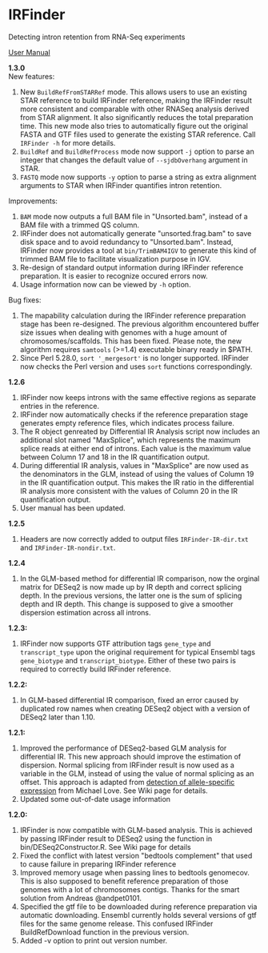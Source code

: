 # IRFinder
Detecting intron retention from RNA-Seq experiments

[User Manual](https://github.com/williamritchie/IRFinder/wiki)

**1.3.0**    
New features:    
1. New `BuildRefFromSTARRef` mode. This allows users to use an existing STAR reference to build IRFinder reference, making the IRFinder result more consistent and comparable with other RNASeq analysis derived from STAR alignment. It also significantly reduces the total preparation time. This new mode also tries to automatically figure out the original FASTA and GTF files used to generate the existing STAR reference. Call `IRFinder -h` for more details.    
2. `BuildRef` and `BuildRefProcess` mode now support `-j` option to parse an integer that changes the default value of `--sjdbOverhang` argument in STAR.    
3. `FASTQ` mode now supports `-y` option to parse a string as extra alignment arguments to STAR when IRFinder quantifies intron retention.    
    
Improvements:    
1. `BAM` mode now outputs a full BAM file in "Unsorted.bam", instead of a BAM file with a trimmed QS column.   
2. IRFinder does not automatically generate "unsorted.frag.bam" to save disk space and to avoid redundancy to "Unsorted.bam". Instead, IRFinder now provides a tool at `bin/TrimBAM4IGV` to generate this kind of trimmed BAM file to facilitate visualization purpose in IGV.     
3. Re-design of standard output information during IRFinder reference preparation. It is easier to recognize occured errors now.    
4. Usage information now can be viewed by `-h` option.     
     
Bug fixes:    
1. The mapability calculation during the IRFinder reference preparation stage has been re-designed. The previous algorithm encountered buffer size issues when dealing with genomes with a huge amount of chromosomes/scaffolds. This has been fixed. Please note, the new algorithm requires `samtools` (>=1.4) executable binary ready in $PATH.    
2. Since Perl 5.28.0, `sort '_mergesort'` is no longer supported. IRFinder now checks the Perl version and uses `sort` functions correspondingly.    
    
**1.2.6**
1. IRFinder now keeps introns with the same effective regions as separate entries in the reference.    
2. IRFinder now automatically checks if the reference preparation stage generates empty reference files, which indicates process failure.    
3. The R object genreated by Differential IR Analysis script now includes an additional slot named "MaxSplice", which represents the maximum splice reads at either end of introns. Each value is the maximum value between Column 17 and 18 in the IR quantification output.    
4. During differential IR analysis, values in "MaxSplice" are now used as the denominators in the GLM, instead of using the values of Column 19 in the IR quantification output. This makes the IR ratio in the differential IR analysis more consistent with the values of Column 20 in the IR quantification output.    
5. User manual has been updated.    
    
**1.2.5**
1. Headers are now correctly added to output files `IRFinder-IR-dir.txt` and `IRFinder-IR-nondir.txt`.

**1.2.4**
1. In the GLM-based method for differential IR comparison, now the orginal matrix for DESeq2 is now made up by IR depth and correct splicing depth. In the previous versions, the latter one is the sum of splicing depth and IR depth. This change is supposed to give a smoother dispersion estimation across all introns.

**1.2.3:**
1. IRFinder now supports GTF attribution tags `gene_type` and `transcript_type` upon the original requirement for typical Ensembl tags `gene_biotype` and `transcript_biotype`. Either of these two pairs is required to correctly build IRFinder reference.    
    
**1.2.2:**
1. In GLM-based differential IR comparison, fixed an error caused by duplicated row names when creating DESeq2 object with a version of DESeq2 later than 1.10.

**1.2.1:**
1. Improved the performance of DESeq2-based GLM analysis for differential IR. This new approach should improve the estimation of dispersion. Normal splicing from IRFinder result is now used as a variable in the GLM, instead of using the value of normal splicing as an offset. This approach is adapted from [detection of allele-specific expression](http://rpubs.com/mikelove/ase) from Michael Love. See Wiki page for details.
2. Updated some out-of-date usage information

**1.2.0:**
1. IRFinder is now compatible with GLM-based analysis. This is achieved by passing IRFinder result to DESeq2 using the function in bin/DESeq2Constructor.R. See Wiki page for details  
2. Fixed the conflict with latest version "bedtools complement" that used to cause failure in preparing IRFinder reference  
3. Improved memory usage when passing lines to bedtools genomecov. This is also supposed to benefit reference preparation of those genomes with a lot of chromosomes contigs. Thanks for the smart solution from Andreas @andpet0101.  
4. Specified the gtf file to be downloaded during reference preparation via automatic downloading. Ensembl currently holds several versions of gtf files for the same genome release. This confused IRFinder BuildRefDownload function in the previous version.
5. Added -v option to print out version number.

